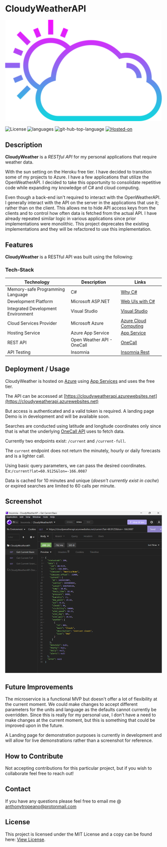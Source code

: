 # CloudyWeatherAPI

![cloudy weather](./assets/images/cloudy-weather.svg)

![License](https://img.shields.io/github/license/iiTONELOC/cloudyWeatherAPI?style=plastic)
![languages](https://img.shields.io/github/languages/count/iitoneloc/cloudyWeatherAPI?style=plastic) ![git-hub-top-language](https://img.shields.io/github/languages/top/iiTONELOC/cloudyWeatherAPI?color=darkgreen&label=C%23&style=plastic) [![Hosted-on](https://img.shields.io/badge/Azure%20-App_Services-blue?style=plastic&logo=microsoft-azure)](https://azure.microsoft.com/en-us/pricing/details/app-service/windows/)

## Description

**CloudyWeather** is a _RESTful API_ for my personal applications that require weather data.

With the sun setting on the Heroku free tier. I have decided to transition some of my projects to Azure. I have a few applications that utilize the OpenWeatherAPI. I decided to take this opportunity to consolidate repetitive code while expanding my knowledge of C# and cloud computing.

Even though a back-end isn't required to interact with the OpenWeatherAPI. I generally interact with the API on the server in the applications that use it; rather than on the client. This allows me to hide API access keys from the clients and to control how often data is fetched from the actual API. I have already repeated similar logic in various applications since prior implementations were monolithic. This project deprecates the existing implementations and they will be refactored to use this implementation.

## Features

**CloudyWeather** is a RESTful API was built using the following:

### Tech-Stack

| Technology                         | Description                | Links                                                                                 |
| ---------------------------------- | -------------------------- | ------------------------------------------------------------------------------------- |
| Memory-safe Programming Language   | C#                         | [Why C#](https://dotnet.microsoft.com/en-us/languages/csharp)                         |
| Development Platform               | Microsoft ASP.NET          | [Web UIs with C#](https://dotnet.microsoft.com/en-us/apps/aspnet)                     |
| Integrated Development Environment | Visual Studio              | [Visual Studio](https://visualstudio.microsoft.com/)                                  |
| Cloud Services Provider            | Microsoft Azure            | [Azure Cloud Computing](https://azure.microsoft.com/en-us/)                           |
| Hosting Service                    | Azure App Service          | [App Service](https://azure.microsoft.com/en-us/pricing/details/app-service/windows/) |
| REST API                           | Open Weather API - OneCall | [OneCall](https://openweathermap.org/api/one-call-3)                                  |
| API Testing | Insomnia | [Insomnia Rest](https://insomnia.rest/)|

## Deployment / Usage

CloudyWeather is hosted on [Azure](https://azure.microsoft.com/en-us/) using [App Services](https://azure.microsoft.com/en-us/pricing/details/app-service/windows/) and uses the free tier.

The API can be accessed at [https://cloudyweatherapi.azurewebsites.net](https://cloudyweatherapi.azurewebsites.net)

But access is authenticated and a valid token is required. A landing page Demo is in development and will be available soon.

Searches are conducted using latitude and longitude coordinates only
since that is what the underlying [OneCall API](https://openweathermap.org/api/one-call-3) uses to fetch data.

Currently two endpoints exist: `/current` and `/current-full`.

The `current` endpoint does not return the minutely, hourly or daily forecasts and is a lighter call.

Using basic query parameters, we can pass the desired coordinates.
Ex:`/current?lat=60.9125&lon=-166.0087`

Data is cached for 10 minutes and unique (_doesn't currently exist in cache_) or expired searches are limited to 60 calls per minute.

## Screenshot

![Current-weather](./assets/images/current-weather.png)

## Future Improvements

The microservice is a functional MVP but doesn't offer a lot of flexibility at the current moment. We could make changes to accept different parameters for the units and language as the defaults cannot currently be overridden. Since this is really for my personal use, I don't have a need to make changes at the current moment, but this is something that could be improved upon in the future.

A Landing page for demonstration purposes is currently in development and will allow for live demonstrations rather than a screenshot for reference.

## How to Contribute

Not accepting contributions for this particular project, but if you wish to collaborate feel free to reach out!

## Contact

If you have any questions please feel free to email me @ [anthonytropeano@protonmail.com](mailto:anthonytropeano@protonmail.com)

## License

This project is licensed under the MIT License and a copy can be found here: [View License](./LICENSE).
